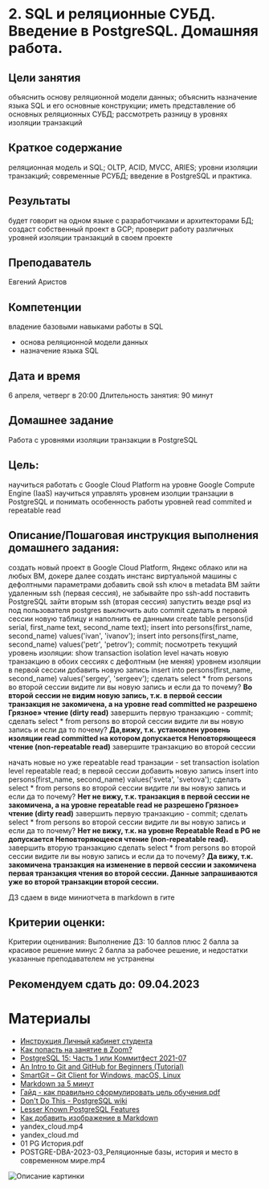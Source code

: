 # 2. SQL и реляционные СУБД. Введение в PostgreSQL. Домашняя работа.


## Цели занятия
объяснить основу реляционной модели данных;
объяснить назначение языка SQL и его основные конструкции;
иметь представление об основных реляционных СУБД;
рассмотреть разницу в уровнях изоляции транзакций

## Краткое содержание
реляционная модель и SQL;
OLTP, ACID, MVCC, ARIES;
уровни изоляции транзакций;
современные РСУБД;
введение в PostgreSQL и практика.

## Результаты
будет говорит на одном языке с разработчиками и архитекторами БД;
создаст собственный проект в GCP;
проверит работу различных уровней изоляции транзакций в своем проекте

## Преподаватель
Евгений Аристов

## Компетенции
владение базовыми навыками работы в SQL
- основа реляционной модели данных
- назначение языка SQL
## Дата и время
6 апреля, четверг в 20:00
Длительность занятия: 90 минут

## Домашнее задание
Работа с уровнями изоляции транзакции в PostgreSQL

## Цель:
научиться работать с Google Cloud Platform на уровне Google Compute Engine (IaaS)
научиться управлять уровнем изолции транзации в PostgreSQL и понимать особенность работы уровней read commited и repeatable read

## Описание/Пошаговая инструкция выполнения домашнего задания:
создать новый проект в Google Cloud Platform, Яндекс облако или на любых ВМ, докере
далее создать инстанс виртуальной машины с дефолтными параметрами
добавить свой ssh ключ в metadata ВМ
зайти удаленным ssh (первая сессия), не забывайте про ssh-add
поставить PostgreSQL
зайти вторым ssh (вторая сессия)
запустить везде psql из под пользователя postgres
выключить auto commit
сделать в первой сессии новую таблицу и наполнить ее данными create table persons(id serial, first_name text, second_name text); insert into persons(first_name, second_name) values('ivan', 'ivanov'); insert into persons(first_name, second_name) values('petr', 'petrov'); commit;
посмотреть текущий уровень изоляции: show transaction isolation level
начать новую транзакцию в обоих сессиях с дефолтным (не меняя) уровнем изоляции
в первой сессии добавить новую запись insert into persons(first_name, second_name) values('sergey', 'sergeev');
сделать select * from persons во второй сессии
видите ли вы новую запись и если да то почему? **Во второй сессии не видим новую запись, т.к. в первой сессии транзакция не закомичена, а на уровне read committed не разрешено Грязное» чтение (dirty read)**
завершить первую транзакцию - commit;
сделать select * from persons во второй сессии
видите ли вы новую запись и если да то почему? **Да,вижу, т.к. установлен уровень изоляции read committed на котором допускается Неповторяющееся чтение (non-repeatable read)**
завершите транзакцию во второй сессии


начать новые но уже repeatable read транзации - set transaction isolation level repeatable read;
в первой сессии добавить новую запись insert into persons(first_name, second_name) values('sveta', 'svetova');
сделать select * from persons во второй сессии
видите ли вы новую запись и если да то почему? **Нет не вижу, т.к. транзакция в первой сессии не закомичена, а на уровне repeatable read не разрешено Грязное» чтение (dirty read)**
завершить первую транзакцию - commit;
сделать select * from persons во второй сессии
видите ли вы новую запись и если да то почему? **Нет не вижу, т.к. на уровне Repeatable Read в PG не допускается Неповторяющееся чтение (non-repeatable read).**
завершить вторую транзакцию
сделать select * from persons во второй сессии
видите ли вы новую запись и если да то почему? **Да вижу, т.к. закомичена транзакция на изменение в первой сессии и закомичена первая транзакция чтения во второй сессии. Данные запрашиваются уже во второй транзакции второй сессии.**


ДЗ сдаем в виде миниотчета в markdown в гите

## Критерии оценки:
Критерии оценивания:
Выполнение ДЗ: 10 баллов
плюс 2 балла за красивое решение
минус 2 балла за рабочее решение, и недостатки указанные преподавателем не устранены

## Рекомендуем сдать до: 09.04.2023

# Материалы

- [Инструкция Личный кабинет студента](https://docs.google.com/presentation/d/17fs6RI_Aqc58eMbmvK6Ww-DYXL-U2O4lbG6LaHvkmjc/edit?usp=sharing)
- [Как попасть на занятие в Zoom?](https://docs.google.com/presentation/d/1I43BcOz4BgNZcovmA3ypz7jB_583nb8ADXb5PmA2ELg/edit?usp=sharing)
- [PostgreSQL 15: Часть 1 или Коммитфест 2021-07](https://habr.com/ru/company/postgrespro/blog/572782/)
- [An Intro to Git and GitHub for Beginners (Tutorial)](https://product.hubspot.com/blog/git-and-github-tutorial-for-beginners)
- [SmartGit – Git Client for Windows, macOS, Linux](https://www.syntevo.com/smartgit/)
- [Markdown за 5 минут](https://htmlacademy.ru/blog/articles/markdown)
- [Гайд - как правильно сформулировать цель обучения.pdf](https://cdn.otus.ru/media/private/1e/c4/Гайд___как_правильно_сформулировать_цель_обучения-301039-1ec468.pdf?hash=aB9F-N3P7SXn3juFm-_TBg&expires=1680744099)
- [Don't Do This - PostgreSQL wiki](https://wiki.postgresql.org/wiki/Don't_Do_This)
- [Lesser Known PostgreSQL Features](https://hakibenita.com/postgresql-unknown-features?ref=refind)
- [Как добавить изображение в Markdown](https://denshub.com/ru/hugo-post-insert-image/)
- yandex_cloud.mp4
- yandex_cloud.md
- 01 PG История.pdf
- POSTGRE-DBA-2023-03_Реляционные базы, история и место в современном мире.mp4

<image src="/2_Postgre_SQL_Intro/01_DBMS_History.jpg" alt="Описание картинки">